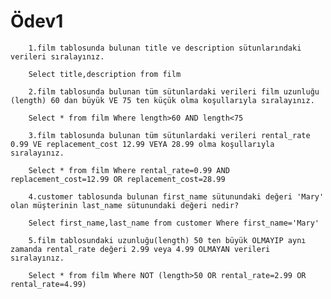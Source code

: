 # Ödev1

        1.film tablosunda bulunan title ve description sütunlarındaki verileri sıralayınız.

        Select title,description from film

        2.film tablosunda bulunan tüm sütunlardaki verileri film uzunluğu (length) 60 dan büyük VE 75 ten küçük olma koşullarıyla sıralayınız.

        Select * from film Where length>60 AND length<75
        
        3.film tablosunda bulunan tüm sütunlardaki verileri rental_rate 0.99 VE replacement_cost 12.99 VEYA 28.99 olma koşullarıyla sıralayınız.

        Select * from film Where rental_rate=0.99 AND replacement_cost=12.99 OR replacement_cost=28.99

        4.customer tablosunda bulunan first_name sütunundaki değeri 'Mary' olan müşterinin last_name sütunundaki değeri nedir?

        Select first_name,last_name from customer Where first_name='Mary'   

        5.film tablosundaki uzunluğu(length) 50 ten büyük OLMAYIP aynı zamanda rental_rate değeri 2.99 veya 4.99 OLMAYAN verileri sıralayınız.

        Select * from film Where NOT (length>50 OR rental_rate=2.99 OR rental_rate=4.99)